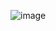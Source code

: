 ![image](https://github.com/RoshanYeah/Project-216/assets/98729871/f4b1b291-d027-44b5-a087-717a5469e2d2)
